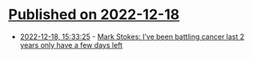 # [Published on 2022-12-18](index.md)

* [2022-12-18, 15:33:25](https://news.ycombinator.com/item?id=34038601) - [Mark Stokes: I’ve been battling cancer last 2 years only have a few days left](https://twitter.com/stokesneuro/status/1604369158883491841)
